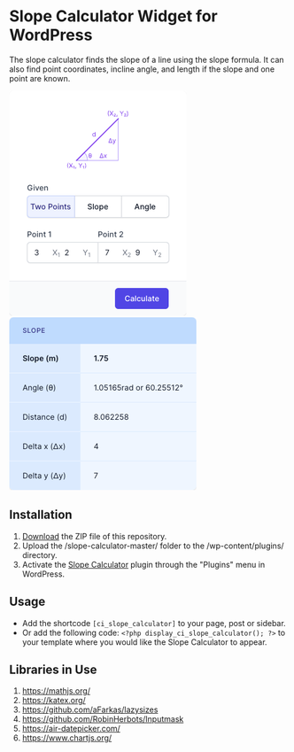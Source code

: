 # Slope Calculator Widget for WordPress

The slope calculator finds the slope of a line using the slope formula. It can also find point coordinates, incline angle, and length if the slope and one point are known.

![Slope Calculator Input Form](/assets/images/screenshot-1.png "Slope Calculator Input Form")
![Slope Calculator Calculation Results](/assets/images/screenshot-2.png "Slope Calculator Calculation Results")

## Installation

1. [Download](https://github.com/pub-calculator-io/age-calculator/archive/refs/heads/master.zip) the ZIP file of this repository.
2. Upload the /slope-calculator-master/ folder to the /wp-content/plugins/ directory.
3. Activate the [Slope Calculator](https://www.calculator.io/slope-calculator/ "Slope Calculator Homepage") plugin through the "Plugins" menu in WordPress.

## Usage
* Add the shortcode `[ci_slope_calculator]` to your page, post or sidebar.
* Or add the following code: `<?php display_ci_slope_calculator(); ?>` to your template where you would like the Slope Calculator to appear.

## Libraries in Use
1. https://mathjs.org/
2. https://katex.org/
3. https://github.com/aFarkas/lazysizes
4. https://github.com/RobinHerbots/Inputmask
5. https://air-datepicker.com/
6. https://www.chartjs.org/
